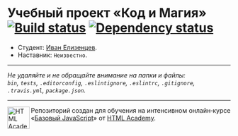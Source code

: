 # Учебный проект «Код и Магия» [![Build status][travis-image]][travis-url] [![Dependency status][dependency-image]][dependency-url]

* Студент: [Иван Елизенцев](https://up.htmlacademy.ru/javascript/8/user/230508).
* Наставник: `Неизвестно`.

---

_Не удаляйте и не обращайте внимание на папки и файлы:_<br>
_`bin`, `tests`, `.editorconfig`, `.eslintignore`, `.eslintrc`, `.gitignore`, `.travis.yml`, `package.json`._

---

<a href="https://htmlacademy.ru/intensive/javascript"><img align="left" width="50" height="50" title="HTML Academy" src="https://up.htmlacademy.ru/static/img/intensive/javascript/logo-for-github.svg"></a>

Репозиторий создан для обучения на интенсивном онлайн‑курсе «[Базовый JavaScript](https://htmlacademy.ru/intensive/javascript)» от [HTML Academy](https://htmlacademy.ru).

[travis-image]: https://travis-ci.org/htmlacademy-javascript/230508-code-and-magick.svg?branch=master
[travis-url]: https://travis-ci.org/htmlacademy-javascript/230508-code-and-magick
[dependency-image]: https://david-dm.org/htmlacademy-javascript/230508-code-and-magick.svg?style=flat-square
[dependency-url]: https://david-dm.org/htmlacademy-javascript/230508-code-and-magick
